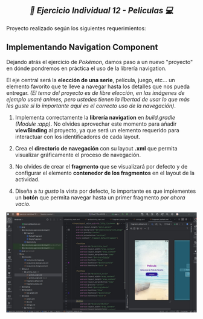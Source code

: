 **_<h2 align="center">:vulcan_salute: Ejercicio Individual 12 - Peliculas :computer:</h2>_**

Proyecto realizado según los siguientes requerimientos:

## Implementando Navigation Component

Dejando atrás el ejercicio de _Pokémon_, damos paso a un nuevo "proyecto" en dónde pondremos en práctica el uso de la librería navigation.

El eje central será la __elección de una serie__, película, juego, etc... un elemento favorito que te lleve a navegar hasta los detalles que nos pueda entregar. _(El tema del proyecto es de libre elección, en las imágenes de ejemplo usaré animes, pero ustedes tienen la libertad de usar lo que más les guste si lo importante aquí es el correcto uso de la navegación)_.

1. Implementa correctamente la __librería navigation__ en _build.gradle (Module :app)_. No olvides aprovechar este momento para añadir __viewBinding__ al proyecto, ya que será un elemento requerido para interactuar con los identificadores de cada layout.

2. Crea el __directorio de navegación__ con su layout __.xml__ que permita visualizar gráficamente el proceso de navegación.

3. No olvides de crear el __fragmento__ que se visualizará por defecto y de configurar el elemento __contenedor de los fragmentos__ en el layout de la actividad.

4. Diseña a _tu gusto_ la vista por defecto, lo importante es que implementes un __botón__ que permita navegar hasta un primer fragmento _por ahora vacío_.

<img src="./app/src/main/res/drawable/ejercicio_individual_12.jpg" alt="">
